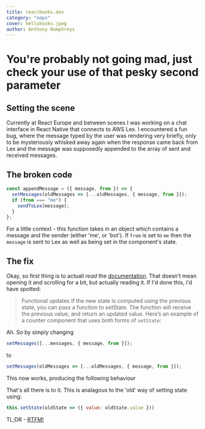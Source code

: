 ```yaml
---
title: reacthooks.dev
category: "oops"
cover: hellohooks.jpeg
author: Anthony Humphreys
---
```


# You're probably not going mad, just check your use of that pesky second parameter

## Setting the scene
Currently at React Europe and between scenes I was working on a chat interface in React Native that connects to AWS Lex. I encountered a fun bug, where the message typed by the user was rendering very briefly, only to be mysteriously whisked away again when the response came back from Lex and the message was supposedly appended to the array of sent and received messages.

<!-- GIF of failure -->

## The broken code

```javascript
const appendMessage = ({ message, from }) => {
  setMessages(oldMessages => [...oldMessages, { message, from }]);
  if (from === "me") {
    sendToLex(message);
  }
};
```

For a little context - this function takes in an object which contains a message and the sender (either 'me', or 'bot'). If `from` is set to `me` then the `message` is sent to Lex as well as being set in the component's state.

## The fix
Okay, so first thing is to actuall _read_ the [documentation](https://reactjs.org/docs/hooks-reference.html#usestate). That doesn't mean opening it and scrolling for a bit, but actually reading it. If I'd done this, i'd have  spotted:

> Functional updates
> If the new state is computed using the previous state, you can pass a function to setState. The function will receive the previous value, and return an updated value. Here’s an example of a counter component that uses both forms of `setState`:

Ah. So by simply changing
```javascript
setMessages([...messages, { message, from }]);
```

to

```javascript
setMessages(oldMessages => [...oldMessages, { message, from }]);
```

This now works, producing the following behaviour

<!-- GIF of success -->

That's all there is to it. This is analagous to the 'old' way of setting state using:

```javascript
this.setState(oldState => ({ value: oldState.value }))
```

TL;DR - [RTFM!](https://imgs.xkcd.com/comics/rtfm.png)